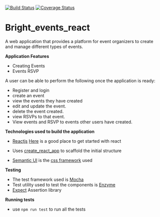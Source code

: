 [![Build Status](https://travis-ci.org/Rodgers-M/bright_events_react.svg?branch=https://travis-ci.org/Rodgers-M/bright_events_react.svg?branch=ft-login-%23155927917)](https://travis-ci.org/Rodgers-M/bright_events_react) [![Coverage Status](https://coveralls.io/repos/github/Rodgers-M/bright_events_react/badge.svg?branch=https://travis-ci.org/Rodgers-M/bright_events_react.svg?branch=ft-login-%23155927917)](https://coveralls.io/github/Rodgers-M/bright_events_react?branch=master)
 # Bright_events_react
 A web application that provides a platform for event organizers to create and manage different types of events.

 **Application Features**

 * Creating Events
 * Events RSVP

 A user can be able to perform the following once the application is ready:

 * Register and login
 * create an event
 * view the events they have created
 * edit and update the event.
 * delete the event created.
 * view RSVPs to that event.
 * View events and RSVP to events other users have created.

 **Technologies used to build the application**

 * [Reactjs](https://reactjs.org/docs/hello-world.html) [Here](https://reactjs.org/tutorial/tutorial.html) is a good place to get started with react

 * Uses [create_react_app](https://github.com/facebook/create-react-app) to scaffold the initial structure
 * [Semantic UI](https://semantic-ui.com/) is the [css framework](https://en.wikipedia.org/wiki/CSS_framework) used

 **Testing**
 * The test framework used is [Mocha](https://mochajs.org/)
 * Test utility used to test the components is [Enzyme](http://airbnb.io/enzyme/)
 * [Expect](https://github.com/mjackson/expect) Assertion library

 **Running tests**
 * use `npm run test` to run all the tests
